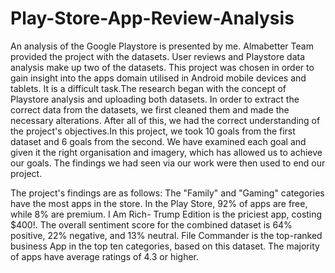 # Play-Store-App-Review-Analysis
An analysis of the Google Playstore is presented by me. Almabetter Team provided the project with the datasets. User reviews and Playstore data analysis make up two of the datasets. This project was chosen in order to gain insight into the apps domain utilised in Android mobile devices and tablets. It is a difficult task.The research began with the concept of Playstore analysis and uploading both datasets. In order to extract the correct data from the datasets, we first cleaned them and made the necessary alterations. After all of this, we had the correct understanding of the project's objectives.In this project, we took 10 goals from the first dataset and 6 goals from the second. We have examined each goal and given it the right organisation and imagery, which has allowed us to achieve our goals. The findings we had seen via our work were then used to end our project.

The project's findings are as follows:
The "Family" and "Gaming" categories have the most apps in the store.
In the Play Store, 92% of apps are free, while 8% are premium.
I Am Rich- Trump Edition is the priciest app, costing $400!.
The overall sentiment score for the combined dataset is 64% positive, 22% negative, and 13% neutral.
File Commander is the top-ranked business App in the top ten categories, based on this dataset.
The majority of apps have average ratings of 4.3 or higher.
